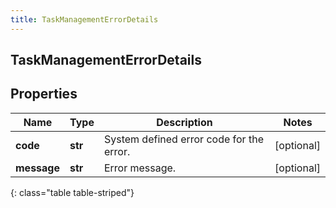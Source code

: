 ```yaml
---
title: TaskManagementErrorDetails
---
```

## TaskManagementErrorDetails

## Properties

|Name | Type | Description | Notes|
|------------ | ------------- | ------------- | -------------|
| **code** | **str** | System defined error code for the error. | [optional] |
| **message** | **str** | Error message. | [optional] |
{: class="table table-striped"}


